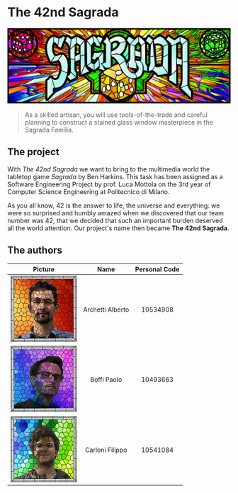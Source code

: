 # The 42nd Sagrada

![logo](./src/main/java/res/images/Sagrada-Logo-CMYK.jpg)

> As a skilled artisan, you will use tools-of-the-trade and careful planning to construct a stained glass window masterpiece in the Sagrada Familia.

## The project

With *The 42nd Sagrada* we want to bring to the multimedia world the tabletop game *Sagrada* by Ben Harkins. This task has been assigned as a Software Engineering Project by prof. Luca Mottola on the 3rd year of Computer Science Engineering at Politecnico di Milano.

As you all know, 42 is the answer to life, the universe and everything: we were so surprised and humbly amazed when we discovered that our team number was 42, that we decided that such an important burden deserved all the world attention. Our project's name then became **The 42nd Sagrada**.

## The authors

| Picture | Name | Personal Code |
|:---:|:---:|:---:|
| ![archetti](./src/main/java/res/stained_glass_icons/stained_glass_archetti.jpg) | Archetti Alberto | 10534908 |
| ![boffi](./src/main/java/res/stained_glass_icons/stained_glass_boffi.jpg) | Boffi Paolo | 10493663 |
| ![carloni](./src/main/java/res/stained_glass_icons/stained_glass_carloni.jpg) | Carloni Filippo | 10541084 |
